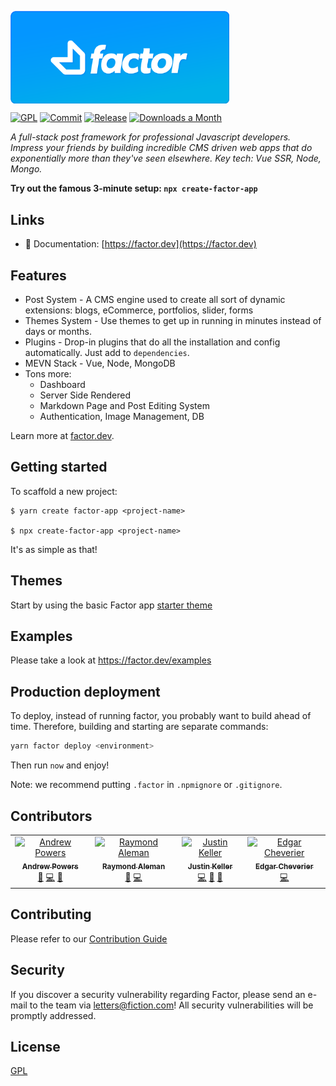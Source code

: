 <p>
<a href="https://factor.dev">
  <img src="./factor.png" width="250" style="width: 350px;display:block;">
</a>
</p>

 <p>
  <a href="https://github.com/fiction-com/factor/blob/master/LICENSE"><img src="https://badgen.net/badge/license/GPL/blue" alt="GPL"></a>
  <a href="https://github.com/fiction-com/factor/commits/master"><img src="https://badgen.net/github/last-commit/fiction-com/factor" alt="Commit"></a>
  <a href="https://github.com/fiction-com/factor/releases"><img src="https://badgen.net/github/release/fiction-com/factor" alt="Release"></a>
  <a href="https://www.npmjs.com/package/@factor/cli"><img src="https://badgen.net/npm/dm/@factor/cli" alt="Downloads a Month"></a>
 </p>

_A full-stack post framework for professional Javascript developers. Impress your friends by building incredible CMS driven web apps that do exponentially more than they've seen elsewhere. Key tech: Vue SSR, Node, Mongo._

**Try out the famous 3-minute setup: `npx create-factor-app`**

## Links

- 📘 Documentation: [https://factor.dev](https://factor.dev)

## Features

- Post System - A CMS engine used to create all sort of dynamic extensions: blogs, eCommerce, portfolios, slider, forms
- Themes System - Use themes to get up in running in minutes instead of days or months.
- Plugins - Drop-in plugins that do all the installation and config automatically. Just add to `dependencies`.
- MEVN Stack - Vue, Node, MongoDB
- Tons more:
  - Dashboard
  - Server Side Rendered
  - Markdown Page and Post Editing System
  - Authentication, Image Management, DB

Learn more at [factor.dev](https://factor.dev).

## Getting started

To scaffold a new project:

```
$ yarn create factor-app <project-name>

$ npx create-factor-app <project-name>
```

It's as simple as that!

## Themes

Start by using the basic Factor app [starter theme](#starter-theme-url)

## Examples

Please take a look at https://factor.dev/examples

## Production deployment

To deploy, instead of running factor, you probably want to build ahead of time. Therefore, building and starting are separate commands:

```bash
yarn factor deploy <environment>
```

Then run `now` and enjoy!

Note: we recommend putting `.factor` in `.npmignore` or `.gitignore`.

## Contributors

<!-- ALL-CONTRIBUTORS-LIST:START - Do not remove or modify this section -->
<!-- prettier-ignore -->
<table>
  <tr>
    <td align="center"><a href="https://github.com/arpowers"><img src="https://avatars2.githubusercontent.com/u/308134?s=460&v=4" width="100px;" alt="Andrew Powers"/><br /><sub><b>Andrew Powers</b></sub></a><br /><a href="https://github.com/fiction-com/factor/issues?q=author%3Aarpowers" title="Bug reports">🐛</a> <a href="https://github.com/fiction-com/factor/commits?author=arpowers" title="Code">💻</a> <a href="https://github.com/fiction-com/factor/commits?author=arpowers" title="Documentation">📖</a></td>
    <td align="center"><a href="https://github.com/finestpixels"><img src="https://avatars3.githubusercontent.com/u/2752967?s=460&v=4" width="100px;" alt="Raymond Aleman"/><br /><sub><b>Raymond Aleman</b></sub></a><br /><a href="#design-finestpixels" title="Design">🎨</a> <a href="https://github.com/fiction-com/factor/commits?author=finestpixels" title="Code">💻</a></td>
    <td align="center"><a href="https://nodesocket.com"><img src="https://avatars2.githubusercontent.com/u/523312?v=4" width="100px;" alt="Justin Keller"/><br /><sub><b>Justin Keller</b></sub></a><br /><a href="https://github.com/fiction-com/factor/commits?author=nodesocket" title="Code">💻</a> <a href="#tool-nodesocket" title="Tools">🔧</a> <a href="#userTesting-nodesocket" title="User Testing">📓</a></td>
    <td align="center"><a href="https://github.com/edgarcheverier"><img src="https://avatars0.githubusercontent.com/u/25775115?v=4" width="100px;" alt="Edgar Cheverier"/><br /><sub><b>Edgar Cheverier</b></sub></a><br /><a href="https://github.com/fiction-com/factor/commits?author=edgarcheverier" title="Code">💻</a></td>
  </tr>
</table>

<!-- ALL-CONTRIBUTORS-LIST:END -->

## Contributing

Please refer to our [Contribution Guide](https://factor.dev/contribution)

## Security

If you discover a security vulnerability regarding Factor, please send an e-mail to the team via letters@fiction.com! All security vulnerabilities will be promptly addressed.

## License

[GPL](https://github.com/fiction-com/factor/blob/master/LICENSE)
